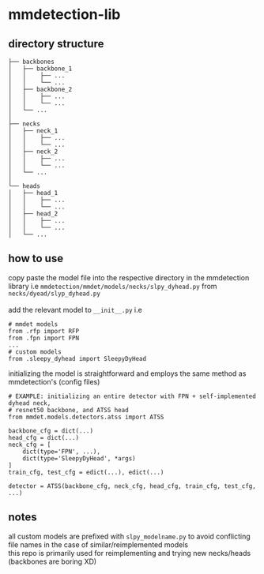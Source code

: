 # mmdetection-lib

## directory structure
```
├── backbones
│   ├── backbone_1
│   │    ├── ...
│   │    └── ...
│   ├── backbone_2
│   │    ├── ...
│   │    └── ...
│   └── ...
│
├── necks
│   ├── neck_1
│   │    ├── ...
│   │    └── ...
│   ├── neck_2
│   │    ├── ...
│   │    └── ...
│   └── ...
│
└── heads
│   ├── head_1
│   │    ├── ...
│   │    └── ...
│   ├── head_2
│   │    ├── ...
│   │    └── ...
│   └── ...
```
## how to use
copy paste the model file into the respective directory in the mmdetection library i.e `mmdetection/mmdet/models/necks/slpy_dyhead.py` from `necks/dyead/slyp_dyhead.py`<br> <br>
add the relevant model to `__init__.py` i.e 
```
# mmdet models
from .rfp import RFP
from .fpn import FPN
...
# custom models
from .sleepy_dyhead import SleepyDyHead
```
initializing the model is straightforward and employs the same method as mmdetection's (config files)

```
# EXAMPLE: initializing an entire detector with FPN + self-implemented dyhead neck,
# resnet50 backbone, and ATSS head
from mmdet.models.detectors.atss import ATSS

backbone_cfg = dict(...)
head_cfg = dict(...)
neck_cfg = [
    dict(type='FPN', ...),
    dict(type='SleepyDyHead', *args)
]
train_cfg, test_cfg = edict(...), edict(...)

detector = ATSS(backbone_cfg, neck_cfg, head_cfg, train_cfg, test_cfg, ...)
```

## notes
all custom models are prefixed with `slpy_modelname.py` to avoid conflicting file names in the case of similar/reimplemented models <br>
this repo is primarily used for reimplementing and trying new necks/heads (backbones are boring XD)